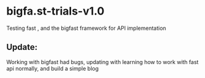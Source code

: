 # bigfa.st-trials-v1.0

Testing fast , and the bigfast framework for API implementation

## Update:

Working with bigfast had bugs, updating with learning how to work with fast api normally, and build a simple blog
